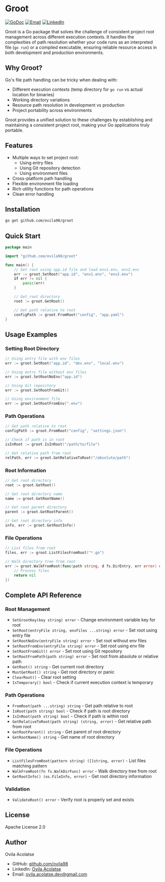 # Groot

[![GoDoc](https://godoc.org/github.com/ovila98/groot?status.svg)](https://godoc.org/github.com/ovila98/groot)
[![Email](https://img.shields.io/badge/email-ovila.acolatse.dev%40gmail.com-blue)](mailto:ovila.acolatse.dev@gmail.com)
[![LinkedIn](https://img.shields.io/badge/LinkedIn-Ovila%20Acolatse-blue)](https://www.linkedin.com/in/ovila-acolatse/)

Groot is a Go package that solves the challenge of consistent project root management across different execution contexts. It handles the complexities of path resolution whether your code runs as an interpreted file (`go run`) or a compiled executable, ensuring reliable resource access in both development and production environments.

## Why Groot?

Go's file path handling can be tricky when dealing with:

- Different execution contexts (temp directory for `go run` vs actual location for binaries)
- Working directory variations
- Resource path resolution in development vs production
- Project portability across environments

Groot provides a unified solution to these challenges by establishing and maintaining a consistent project root, making your Go applications truly portable.

## Features

- Multiple ways to set project root:
  - Using entry files
  - Using Git repository detection
  - Using environment files
- Cross-platform path handling
- Flexible environment file loading
- Rich utility functions for path operations
- Clean error handling

## Installation

```bash
go get github.com/ovila98/groot
```

## Quick Start

```go
package main

import "github.com/ovila98/groot"

func main() {
    // Set root using app.id file and load env1.env, env2.env
    err := groot.SetRoot("app.id", "env1.env", "env2.env")
    if err != nil {
        panic(err)
    }

    // Get root directory
    root := groot.GetRoot()

    // Get path relative to root
    configPath := groot.FromRoot("config", "app.yaml")
}
```

## Usage Examples

### Setting Root Directory

```go
// Using entry file with env files
err := groot.SetRoot("app.id", "dev.env", "local.env")

// Using entry file without env files
err := groot.SetRootNoEnv("app.id")

// Using Git repository
err := groot.SetRootFromGit()

// Using environment file
err := groot.SetRootFromEnv(".env")
```

### Path Operations

```go
// Get path relative to root
configPath := groot.FromRoot("config", "settings.json")

// Check if path is in root
isInRoot := groot.IsInRoot("/path/to/file")

// Get relative path from root
relPath, err := groot.GetRelativeToRoot("/absolute/path")
```

### Root Information

```go
// Get root directory
root := groot.GetRoot()

// Get root directory name
name := groot.GetRootName()

// Get root parent directory
parent := groot.GetRootParent()

// Get root directory info
info, err := groot.GetRootInfo()
```

### File Operations

```go
// List files from root
files, err := groot.ListFilesFromRoot("*.go")

// Walk directory tree from root
err := groot.WalkFromRoot(func(path string, d fs.DirEntry, err error) error {
    // Process files
    return nil
})
```

## Complete API Reference

### Root Management

- `SetGrootKey(key string) error` - Change environment variable key for root
- `SetRoot(entryFile string, envFiles ...string) error` - Set root using entry file
- `SetRootNoEnv(entryFile string) error` - Set root without env files
- `SetRootFromEnv(entryFile string) error` - Set root using env file
- `SetRootFromGit() error` - Set root using Git repository
- `SetRootFromPath(path string) error` - Set root from absolute or relative path
- `GetRoot() string` - Get current root directory
- `MustGetRoot() string` - Get root directory or panic
- `ClearRoot()` - Clear root setting
- `IsTemporary() bool` - Check if current execution context is temporary

### Path Operations

- `FromRoot(path ...string) string` - Get path relative to root
- `IsRoot(path string) bool` - Check if path is root directory
- `IsInRoot(path string) bool` - Check if path is within root
- `GetRelativeToRoot(path string) (string, error)` - Get relative path from root
- `GetRootParent() string` - Get parent of root directory
- `GetRootName() string` - Get name of root directory

### File Operations

- `ListFilesFromRoot(pattern string) ([]string, error)` - List files matching pattern
- `WalkFromRoot(fn fs.WalkDirFunc) error` - Walk directory tree from root
- `GetRootInfo() (os.FileInfo, error)` - Get root directory information

### Validation

- `ValidateRoot() error` - Verify root is properly set and exists

## License

Apache License 2.0

## Author

Ovila Acolatse

- GitHub: [github.com/ovila98](https://github.com/ovila98)
- LinkedIn: [Ovila Acolatse](https://www.linkedin.com/in/ovila-acolatse/)
- Email: ovila.acolatse.dev@gmail.com
